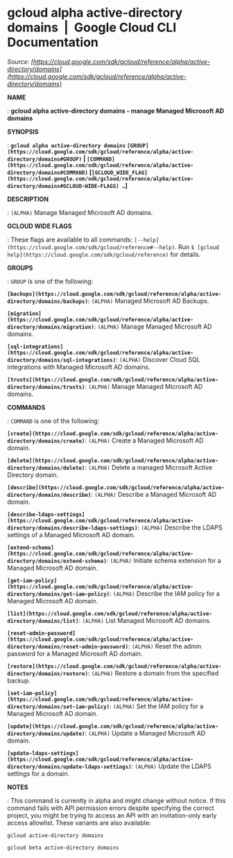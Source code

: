 # gcloud alpha active-directory domains  |  Google Cloud CLI Documentation

*Source: [https://cloud.google.com/sdk/gcloud/reference/alpha/active-directory/domains](https://cloud.google.com/sdk/gcloud/reference/alpha/active-directory/domains)*

**NAME**

: **gcloud alpha active-directory domains - manage Managed Microsoft AD domains**

**SYNOPSIS**

: **`gcloud alpha active-directory domains` `[GROUP](https://cloud.google.com/sdk/gcloud/reference/alpha/active-directory/domains#GROUP)` | `[COMMAND](https://cloud.google.com/sdk/gcloud/reference/alpha/active-directory/domains#COMMAND)` [`[GCLOUD_WIDE_FLAG](https://cloud.google.com/sdk/gcloud/reference/alpha/active-directory/domains#GCLOUD-WIDE-FLAGS) …`]**

**DESCRIPTION**

: `(ALPHA)` Manage Managed Microsoft AD domains.

**GCLOUD WIDE FLAGS**

: These flags are available to all commands: `[--help](https://cloud.google.com/sdk/gcloud/reference#--help)`.
Run `$ [gcloud help](https://cloud.google.com/sdk/gcloud/reference)` for details.

**GROUPS**

: ``GROUP`` is one of the following:

**`[backups](https://cloud.google.com/sdk/gcloud/reference/alpha/active-directory/domains/backups)`**:
`(ALPHA)` Managed Microsoft AD Backups.

**`[migration](https://cloud.google.com/sdk/gcloud/reference/alpha/active-directory/domains/migration)`**:
`(ALPHA)` Manage Managed Microsoft AD domains.

**`[sql-integrations](https://cloud.google.com/sdk/gcloud/reference/alpha/active-directory/domains/sql-integrations)`**:
`(ALPHA)` Discover Cloud SQL integrations with Managed Microsoft AD
domains.

**`[trusts](https://cloud.google.com/sdk/gcloud/reference/alpha/active-directory/domains/trusts)`**:
`(ALPHA)` Manage Managed Microsoft AD domains.

**COMMANDS**

: ``COMMAND`` is one of the following:

**`[create](https://cloud.google.com/sdk/gcloud/reference/alpha/active-directory/domains/create)`**:
`(ALPHA)` Create a Managed Microsoft AD domain.

**`[delete](https://cloud.google.com/sdk/gcloud/reference/alpha/active-directory/domains/delete)`**:
`(ALPHA)` Delete a managed Microsoft Active Directory domain.

**`[describe](https://cloud.google.com/sdk/gcloud/reference/alpha/active-directory/domains/describe)`**:
`(ALPHA)` Describe a Managed Microsoft AD domain.

**`[describe-ldaps-settings](https://cloud.google.com/sdk/gcloud/reference/alpha/active-directory/domains/describe-ldaps-settings)`**:
`(ALPHA)` Describe the LDAPS settings of a Managed Microsoft AD
domain.

**`[extend-schema](https://cloud.google.com/sdk/gcloud/reference/alpha/active-directory/domains/extend-schema)`**:
`(ALPHA)` Initiate schema extension for a Managed Microsoft AD
domain.

**`[get-iam-policy](https://cloud.google.com/sdk/gcloud/reference/alpha/active-directory/domains/get-iam-policy)`**:
`(ALPHA)` Describe the IAM policy for a Managed Microsoft AD domain.

**`[list](https://cloud.google.com/sdk/gcloud/reference/alpha/active-directory/domains/list)`**:
`(ALPHA)` List Managed Microsoft AD domains.

**`[reset-admin-password](https://cloud.google.com/sdk/gcloud/reference/alpha/active-directory/domains/reset-admin-password)`**:
`(ALPHA)` Reset the admin password for a Managed Microsoft AD domain.

**`[restore](https://cloud.google.com/sdk/gcloud/reference/alpha/active-directory/domains/restore)`**:
`(ALPHA)` Restore a domain from the specified backup.

**`[set-iam-policy](https://cloud.google.com/sdk/gcloud/reference/alpha/active-directory/domains/set-iam-policy)`**:
`(ALPHA)` Set the IAM policy for a Managed Microsoft AD domain.

**`[update](https://cloud.google.com/sdk/gcloud/reference/alpha/active-directory/domains/update)`**:
`(ALPHA)` Update a Managed Microsoft AD domain.

**`[update-ldaps-settings](https://cloud.google.com/sdk/gcloud/reference/alpha/active-directory/domains/update-ldaps-settings)`**:
`(ALPHA)` Update the LDAPS settings for a domain.

**NOTES**

: This command is currently in alpha and might change without notice. If this
command fails with API permission errors despite specifying the correct project,
you might be trying to access an API with an invitation-only early access
allowlist. These variants are also available:

```
gcloud active-directory domains
```

```
gcloud beta active-directory domains
```